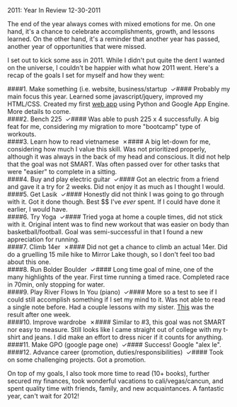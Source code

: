 2011: Year In Review
12-30-2011    

The end of the year always comes with mixed emotions for me. On one hand, it's a chance to celebrate accomplishments, growth, and lessons learned. On the other hand, it's a reminder that another year has passed, another year of opportunities that were missed.

I set out to kick some ass in 2011. While I didn't put quite the dent I wanted on the universe, I couldn't be happier with what how 2011 went. Here's a recap of the goals I set for myself and how they went:

####1. Make something (i.e. website, business/startup &nbsp;&#x2713;####
Probably my main focus this year. Learned some javascript/jquery, improved my HTML/CSS. Created my first <a href="http://wwww.feedblast.me/">web app</a> using Python and Google App Engine. More details to come.<br />
####2. Bench 225 &nbsp;&#x2713;####
Was able to push 225 x 4 successfully. A big feat for me, considering my migration to more "bootcamp" type of workouts.<br />
####3. Learn how to read vietnamese &nbsp;&#x2717;####
A big let-down for me, considering how much I value this skill. Was not prioritized properly, although it was always in the back of my head and conscious. It did not help that the goal was not SMART. Was often passed over for other tasks that were "easier" to complete in a sitting.<br /> 
####4. Buy and play electric guitar &nbsp;&#x2713;####
Got an electric from a friend and gave it a try for 2 weeks. Did not enjoy it as much as I thought I would.<br />
####5. Get Lasik &nbsp;&#x2713;####
Honestly did not think I was going to go through with it. Got it done though. Best $$ I've <i>ever</i> spent. If I could have done it earlier, I would have.<br />
####6. Try Yoga &nbsp;&#x2713;####
Tried yoga at home a couple times, did not stick with it. Original intent was to find new workout that was easier on body than basketball/football. Goal was semi-successful in that I found a new appreciation for running.<br />
####7. Climb 14er &nbsp;&#x2717;####
Did not get a chance to climb an actual 14er. Did do a gruelling 15 mile hike to Mirror Lake though, so I don't feel too bad about this one.<br />
####8. Run Bolder Boulder &nbsp;&#x2713;####
Long time goal of mine, one of the many highlights of the year. First time running a timed race. Completed race in 70min, only stopping for water.<br />
####9. Play River Flows In You (piano) &nbsp;&#x2713;####
More so a test to see if I could still accomplish something if I set my mind to it. Was not able to read a single note before. Had a couple lessons with my sister. <a href="http://www.youtube.com/watch?feature=player_embedded&v=WCnEPWS-5sE">This</a> was the result after one week.<br />
####10. Improve wardrobe &nbsp;&#x2717;####
Similar to #3, this goal was not SMART nor easy to measure. Still looks like I came straight out of college with my t-shirt and jeans. I did make an effort to dress nicer if it counts for anything.<br />
####11. Make GPO (google page one) &nbsp;&#x2713;####
Success! Google "alex le".<br />
####12. Advance career (promotion, duties/responsibilities) &nbsp;&#x2713;####
Took on some challenging projects. Got a promotion.<br />


On top of my goals, I also took more time to read (10+ books), further secured my finances, took wonderful vacations to cali/vegas/cancun, and spent quality time with friends, family, and new acquaintances. A fantastic year, can't wait for 2012!

